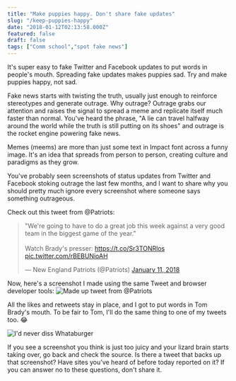 ```yaml
---
title: "Make puppies happy. Don't share fake updates"
slug: "/keep-puppies-happy"
date: "2018-01-12T02:13:58.000Z"
featured: false
draft: false
tags: ["Comm school","spot fake news"]
---
```


It's super easy to fake Twitter and Facebook updates to put words in people's mouth. Spreading fake updates makes puppies sad. Try and make puppies happy, not sad.

Fake news starts with twisting the truth, usually just enough to reinforce stereotypes and generate outrage. Why outrage? Outrage grabs our attention and raises the signal to spread a meme and replicate itself much faster than normal. You've heard the phrase, "A lie can travel halfway around the world while the truth is still putting on its shoes" and outrage is the rocket engine powering fake news.

Memes (meems) are more than just some text in Impact font across a funny image. It's an idea that spreads from person to person, creating culture and paradigms as they grow. 

You've probably seen screenshots of status updates from Twitter and Facebook stoking outrage the last few months, and I want to share why you should pretty much ignore every screenshot where someone says something outrageous.

Check out this tweet from @Patriots:

<blockquote class="twitter-tweet" data-lang="en"><p lang="en" dir="ltr">&quot;We&#39;re going to have to do a great job this week against a very good team in the biggest game of the year.&quot;<br><br>Watch Brady&#39;s presser: <a href="https://t.co/Sr3TONRlos">https://t.co/Sr3TONRlos</a> <a href="https://t.co/rBEBUNioAH">pic.twitter.com/rBEBUNioAH</a></p>&mdash; New England Patriots (@Patriots) <a href="https://twitter.com/Patriots/status/951555386989010944?ref_src=twsrc%5Etfw">January 11, 2018</a></blockquote>
<script async src="https://platform.twitter.com/widgets.js" charset="utf-8"></script>


Now, here's a screenshot I made using the same Tweet and browser developer tools:
![Made up tweet from @Patriots](https://shanerice.com/content/images/2018/01/fake-Brady.png)

All the likes and retweets stay in place, and I got to put words in Tom Brady's mouth. To be fair to Tom, I'll do the same thing to one of my tweets too. 😂

![I'd never diss Whataburger](https://shanerice.com/content/images/2018/01/fake-Shane.png)

If you see a screenshot you think is just too juicy and your lizard brain starts taking over, go back and check the source. Is there a tweet that backs up that screenshot? Have sites you've heard of before today reported on it? If you can answer no to these questions, don't share it.

